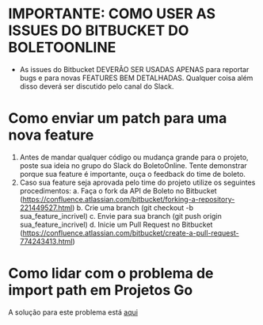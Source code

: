 # IMPORTANTE: COMO USER AS ISSUES DO BITBUCKET DO BOLETOONLINE

* As issues do Bitbucket DEVERÃO SER USADAS APENAS para reportar bugs e para novas FEATURES BEM DETALHADAS. Qualquer coisa além disso deverá ser discutido pelo canal do Slack.

# Como enviar um patch para uma nova feature

1. Antes de mandar qualquer código ou mudança grande para o projeto, poste sua ideia no grupo do Slack do BoletoOnline. Tente demonstrar porque sua feature é importante, ouça o feedback do time de boleto.
2. Caso sua feature seja aprovada pelo time do projeto utilize os seguintes procedimentos:
    a. Faça o fork da API de Boleto no Bitbucket (https://confluence.atlassian.com/bitbucket/forking-a-repository-221449527.html)
    b. Crie uma branch (git checkout -b sua_feature_incrivel)
    c. Envie para sua branch (git push origin sua_feature_incrivel)
    d. Inicie um Pull Request no Bitbucket (https://confluence.atlassian.com/bitbucket/create-a-pull-request-774243413.html)

# Como lidar com o problema de import path em Projetos Go

A solução para este problema está [aqui](http://code.openark.org/blog/development/forking-golang-repositories-on-github-and-managing-the-import-path)